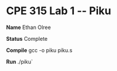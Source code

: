 # CPE 315 Lab 1 -- Piku

__Name__
Ethan Olree

__Status__
Complete

__Compile__
gcc -o piku piku.s

__Run__
./piku`
